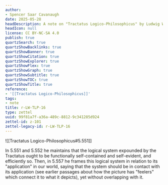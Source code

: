```yaml
---
author:
- Spencer Saar Cavanaugh
date: 2025-05-28
headDescription: A note on "Tractatus Logico-Philosophicus" by Ludwig Wittgenstein
headIcon: null
license: CC BY-NC-SA 4.0
publish: true
quartzSearch: true
quartzShowBacklinks: true
quartzShowBanner: true
quartzShowCitation: true
quartzShowExplorer: true
quartzShowFlex: true
quartzShowGraph: true
quartzShowSubtitle: true
quartzShowTOC: true
quartzShowTitle: true
reference:
- '[[Tractatus Logico-Philosophicus]]'
tags:
- note
title: r-LW-TLP-16
type: zettel
uuid: 99f81a7f-a36a-489c-8812-9c341285d924
zettel-id: z-101
zettel-legacy-id: r-LW-TLP-16
---
```

![[Tractatus Logico-Philosophicus#5.551]]

In 5.551 and 5.552 he maintains that the logical system expounded by the Tractatus ought to be functionally self-contained and self-evident, and efficiently so. Then, in 5.557 he frames this logical system in relation to its "application" in our world, saying that the system should be in contact with its application (see earlier passages about how the picture has "feelers" which connect it to what it depicts), yet without overlapping with it. 